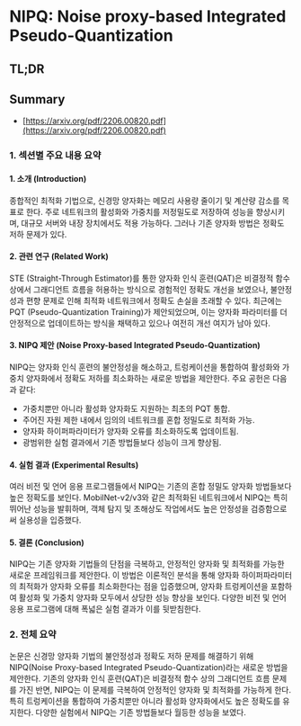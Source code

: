 # NIPQ: Noise proxy-based Integrated Pseudo-Quantization
## TL;DR
## Summary
- [https://arxiv.org/pdf/2206.00820.pdf](https://arxiv.org/pdf/2206.00820.pdf)

### 1. 섹션별 주요 내용 요약

#### 1. 소개 (Introduction)
종합적인 최적화 기법으로, 신경망 양자화는 메모리 사용량 줄이기 및 계산량 감소를 목표로 한다. 주로 네트워크의 활성화와 가중치를 저정밀도로 저장하여 성능을 향상시키며, 대규모 서버와 내장 장치에서도 적용 가능하다. 그러나 기존 양자화 방법은 정확도 저하 문제가 있다.

#### 2. 관련 연구 (Related Work)
STE (Straight-Through Estimator)를 통한 양자화 인식 훈련(QAT)은 비결정적 함수 상에서 그래디언트 흐름을 허용하는 방식으로 경험적인 정확도 개선을 보였으나, 불안정성과 편향 문제로 인해 최적화 네트워크에서 정확도 손실을 초래할 수 있다. 최근에는 PQT (Pseudo-Quantization Training)가 제안되었으며, 이는 양자화 파라미터를 더 안정적으로 업데이트하는 방식을 채택하고 있으나 여전히 개선 여지가 남아 있다.

#### 3. NIPQ 제안 (Noise Proxy-based Integrated Pseudo-Quantization)
NIPQ는 양자화 인식 훈련의 불안정성을 해소하고, 트렁케이션을 통합하여 활성화와 가중치 양자화에서 정확도 저하를 최소화하는 새로운 방법을 제안한다. 주요 공헌은 다음과 같다:
- 가중치뿐만 아니라 활성화 양자화도 지원하는 최초의 PQT 통합.
- 주어진 자원 제한 내에서 임의의 네트워크를 혼합 정밀도로 최적화 가능.
- 양자화 하이퍼파라미터가 양자화 오류를 최소화하도록 업데이트됨.
- 광범위한 실험 결과에서 기존 방법들보다 성능이 크게 향상됨.

#### 4. 실험 결과 (Experimental Results)
여러 비전 및 언어 응용 프로그램들에서 NIPQ는 기존의 혼합 정밀도 양자화 방법들보다 높은 정확도를 보인다. MobilNet-v2/v3와 같은 최적화된 네트워크에서 NIPQ는 특히 뛰어난 성능을 발휘하며, 객체 탐지 및 초해상도 작업에서도 높은 안정성을 검증함으로써 실용성을 입증했다.

#### 5. 결론 (Conclusion)
NIPQ는 기존 양자화 기법들의 단점을 극복하고, 안정적인 양자화 및 최적화를 가능한 새로운 프레임워크를 제안한다. 이 방법은 이론적인 분석을 통해 양자화 하이퍼파라미터의 최적화가 양자화 오류를 최소화한다는 점을 입증했으며, 양자화 트렁케이션을 포함하여 활성화 및 가중치 양자화 모두에서 상당한 성능 향상을 보인다. 다양한 비전 및 언어 응용 프로그램에 대해 폭넓은 실험 결과가 이를 뒷받침한다.

### 2. 전체 요약
논문은 신경망 양자화 기법의 불안정성과 정확도 저하 문제를 해결하기 위해 NIPQ(Noise Proxy-based Integrated Pseudo-Quantization)라는 새로운 방법을 제안한다. 기존의 양자화 인식 훈련(QAT)은 비결정적 함수 상의 그래디언트 흐름 문제를 가진 반면, NIPQ는 이 문제를 극복하여 안정적인 양자화 및 최적화를 가능하게 한다. 특히 트렁케이션을 통합하여 가중치뿐만 아니라 활성화 양자화에서도 높은 정확도를 유지한다. 다양한 실험에서 NIPQ는 기존 방법들보다 월등한 성능을 보였다.